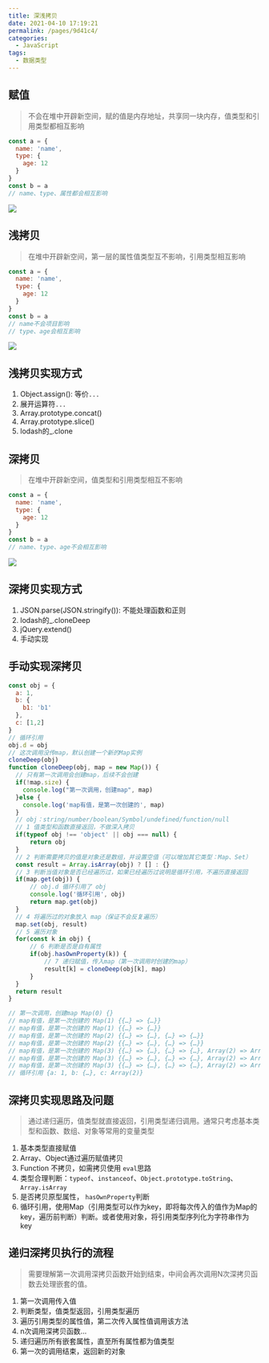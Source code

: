 ```yaml
---
title: 深浅拷贝
date: 2021-04-10 17:19:21
permalink: /pages/9d41c4/
categories:
  - JavaScript
tags:
  - 数据类型
---
```


## 赋值
> 不会在堆中开辟新空间，赋的值是内存地址，共享同一块内存，值类型和引用类型都相互影响  

```js
const a = {
  name: 'name',
  type: {
    age: 12
  }
}
const b = a
// name、type、属性都会相互影响
```
![](https://cdn.jsdelivr.net/gh/easyinmind/cdn_file/blog/20210412184620.png)

## 浅拷贝
> 在堆中开辟新空间，第一层的属性值类型互不影响，引用类型相互影响  

```js
const a = {
  name: 'name',
  type: {
    age: 12
  }
}
const b = a
// name不会项目影响
// type、age会相互影响
```
![](https://cdn.jsdelivr.net/gh/easyinmind/cdn_file/blog/20210412184642.png)
## 浅拷贝实现方式
1. Object.assign(): 等价`...`
2. 展开运算符`...`
3. Array.prototype.concat()
4. Array.prototype.slice()
5. lodash的_.clone

## 深拷贝
> 在堆中开辟新空间，值类型和引用类型相互不影响 

```js
const a = {
  name: 'name',
  type: {
    age: 12
  }
}
const b = a
// name、type、age不会相互影响
```
![](https://cdn.jsdelivr.net/gh/easyinmind/cdn_file/blog/20210412184706.png)

## 深拷贝实现方式
1. JSON.parse(JSON.stringify()): 不能处理函数和正则
2. lodash的_.cloneDeep
3. jQuery.extend()
4. 手动实现

## 手动实现深拷贝
```js
const obj = {
  a: 1,
  b: {
    b1: 'b1'
  },
  c: [1,2]
}
// 循环引用
obj.d = obj
// 这次调用没传map，默认创建一个新的Map实例
cloneDeep(obj)
function cloneDeep(obj, map = new Map()) {
  // 只有第一次调用会创建map，后续不会创建
  if(!map.size) {
    console.log("第一次调用，创建map", map)
  }else {
    console.log('map有值，是第一次创建的', map)
  }
  // obj：string/number/boolean/Symbol/undefined/function/null
  // 1 值类型和函数直接返回，不做深入拷贝
  if(typeof obj !== 'object' || obj === null) {
      return obj
  }
  // 2 判断需要拷贝的值是对象还是数组，并设置空值（可以增加其它类型：Map、Set）
  const result = Array.isArray(obj) ? [] : {}
  // 3 判断当值对象是否已经遍历过，如果已经遍历过说明是循环引用，不遍历直接返回
  if(map.get(obj)) {
      // obj.d 循环引用了 obj
      console.log('循环引用', obj)
      return map.get(obj)
  }
  // 4 将遍历过的对象放入 map（保证不会反复遍历）
  map.set(obj, result)
  // 5 遍历对象
  for(const k in obj) {
      // 6 判断是否是自有属性
      if(obj.hasOwnProperty(k)) {
          // 7 递归赋值，传入map（第一次调用时创建的map）
          result[k] = cloneDeep(obj[k], map) 
      } 
  }
  return result
}

// 第一次调用，创建map Map(0) {}
// map有值，是第一次创建的 Map(1) {{…} => {…}}
// map有值，是第一次创建的 Map(1) {{…} => {…}}
// map有值，是第一次创建的 Map(2) {{…} => {…}, {…} => {…}}
// map有值，是第一次创建的 Map(2) {{…} => {…}, {…} => {…}}
// map有值，是第一次创建的 Map(3) {{…} => {…}, {…} => {…}, Array(2) => Array(0)}
// map有值，是第一次创建的 Map(3) {{…} => {…}, {…} => {…}, Array(2) => Array(1)}
// map有值，是第一次创建的 Map(3) {{…} => {…}, {…} => {…}, Array(2) => Array(2)}
// 循环引用 {a: 1, b: {…}, c: Array(2)}
```

## 深拷贝实现思路及问题
> 通过递归遍历，值类型就直接返回，引用类型递归调用。通常只考虑基本类型和函数、数组、对象等常用的变量类型

1. 基本类型直接赋值
2. Array、Object通过遍历赋值拷贝
3. Function 不拷贝，如需拷贝使用 `eval`思路
4. 类型合理判断：`typeof`、`instanceof`、`Object.prototype.toString`、`Array.isArray`
5. 是否拷贝原型属性， `hasOwnProperty`判断
6. 循环引用，使用Map（引用类型可以作为key，即将每次传入的值作为Map的key，遍历前判断）判断。或者使用对象，将引用类型序列化为字符串作为key

## 递归深拷贝执行的流程
> 需要理解第一次调用深拷贝函数开始到结束，中间会再次调用N次深拷贝函数去处理嵌套的值。
1. 第一次调用传入值
2. 判断类型，值类型返回，引用类型遍历
3. 遍历引用类型的属性值，第二次传入属性值调用该方法
4. n次调用深拷贝函数...
5. 递归遍历所有嵌套属性，直至所有属性都为值类型
6. 第一次的调用结束，返回新的对象

